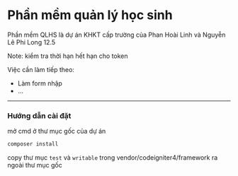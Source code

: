 # Phần mềm quản lý học sinh

Phần mềm QLHS là dự án KHKT cấp trường của Phan Hoài Linh và Nguyễn Lê Phi Long 12.5

Note: kiểm tra thời hạn hết hạn cho token

Việc cần làm tiếp theo:
- Làm form nhập
- ...
---
### Hướng dẫn cài đặt

mở cmd ở thư mục gốc của dự án

```bash
composer install
```

copy thư mục `test` và `writable` trong vendor/codeigniter4/framework ra ngoài thư mục gốc
